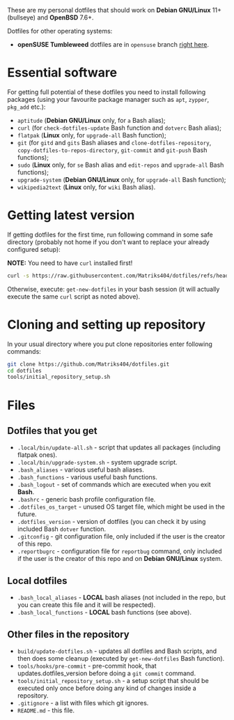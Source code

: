 These are my personal dotfiles that should work on **Debian GNU/Linux** 11+ (bullseye) and **OpenBSD** 7.6+.

Dotfiles for other operating systems:

* **openSUSE Tumbleweed** dotfiles are in `opensuse` branch [right here](https://github.com/Matriks404/dotfiles/tree/opensuse).

# Essential software

For getting full potential of these dotfiles you need to install following packages (using your favourite package manager such as `apt`, `zypper`, `pkg_add` etc.):

* `aptitude` (**Debian GNU/Linux** only, for `a` Bash alias);
* `curl` (for `check-dotfiles-update` Bash function and `dotverc` Bash alias);
* `flatpak` (**Linux** only, for `upgrade-all` Bash function);
* `git` (for `gitd` and `gits` Bash aliases and `clone-dotfiles-repository`, `copy-dotfiles-to-repos-directory`, `git-commit` and `git-push` Bash functions);
* `sudo` (**Linux** only, for `se` Bash alias and `edit-repos` and `upgrade-all` Bash functions);
* `upgrade-system` (**Debian GNU/Linux** only, for `upgrade-all` Bash function);
* `wikipedia2text` (**Linux** only, for `wiki` Bash alias).

# Getting latest version

If getting dotfiles for the first time, run following command in some safe directory (probably not home if you don't want to replace your already configured setup):

**NOTE:** You need to have `curl` installed first!

```bash
curl -s https://raw.githubusercontent.com/Matriks404/dotfiles/refs/heads/master/build/update.sh | sh
```

Otherwise, execute: `get-new-dotfiles` in your bash session (it will actually execute the same `curl` script as noted above).

# Cloning and setting up repository

In your usual directory where you put clone repositories enter following commands:

```bash
git clone https://github.com/Matriks404/dotfiles.git
cd dotfiles
tools/initial_repository_setup.sh
```

# Files

## Dotfiles that you get
* `.local/bin/update-all.sh` - script that updates all packages (including flatpak ones).
* `.local/bin/upgrade-system.sh` - system upgrade script.
* `.bash_aliases` - various useful bash aliases.
* `.bash_functions` - various useful bash functions.
* `.bash_logout` - set of commands which are executed when you exit **Bash**.
* `.bashrc` - generic bash profile configuration file.
* `.dotfiles_os_target` - unused OS target file, which might be used in the future.
* `.dotfiles_version` - version of dotfiles (you can check it by using included Bash `dotver` function.
* `.gitconfig` - git configuration file, only included if the user is the creator of this repo.
* `.reportbugrc` - configuration file for `reportbug` command, only included if the user is the creator of this repo and on **Debian GNU/Linux** system.

## Local dotfiles
* `.bash_local_aliases` - **LOCAL** bash aliases (not included in the repo, but you can create this file and it will be respected).
* `.bash_local_functions` - **LOCAL** bash functions (see above).

## Other files in the repository
* `build/update-dotfiles.sh` - updates all dotfiles and Bash scripts, and then does some cleanup (executed by `get-new-dotfiles` Bash function).
* `tools/hooks/pre-commit` - pre-commit hook, that updates.dotfiles_version before doing a `git commit` command.
* `tools/initial_repository_setup.sh` - a setup script that should be executed only once before doing any kind of changes inside a repository.
* `.gitignore` - a list with files which git ignores.
* `README.md` - this file.

